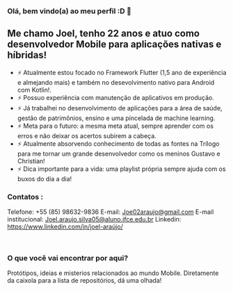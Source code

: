 ### Olá, bem vindo(a) ao meu perfil :D 👋

## Me chamo Joel, tenho 22 anos e atuo como desenvolvedor Mobile para aplicações nativas e híbridas!

- ⚡ Atualmente estou focado no Framework Flutter (1,5 ano de experiência e almejando mais) e também no desevolvimento nativo para Android com Kotlin!.
- ⚡ Possuo experiência com manutenção de aplicativos em produção.
- ⚡ Já trabalhei no desenvolvimento de aplicações para a área de saúde, gestão de patrimônios, ensino e uma pincelada de machine learning.
- ⚡ Meta para o futuro: a mesma meta atual, sempre aprender com os erros e não deixar os acertos subirem a cabeça.
- ⚡ Atualmente absorvendo conhecimento de todas as fontes na Trílogo para me tornar um grande desenvolvedor como os meninos Gustavo e Christian!
- ⚡ Dica importante para a vida: uma playlist própria sempre ajuda com os buxos do dia a dia!

### Contatos :

Telefone: +55 (85) 98632-9836
E-mail: Joe02araujo@gmail.com
E-mail institucional: Joel.araujo.silva05@aluno.ifce.edu.br
Linkedin: https://www.linkedin.com/in/joel-araújo/

<br />

### O que você vai encontrar por aqui?

Protótipos, ideias e misterios relacionados ao mundo Mobile. Diretamente da caixola para a lista de repositórios, dá uma olhada!
